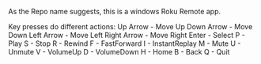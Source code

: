 As the Repo name suggests, this is a windows Roku Remote app.

Key presses do different actions:
Up Arrow - Move Up
Down Arrow - Move Down
Left Arrow - Move Left
Right Arrow - Move Right
Enter - Select
P - Play
S - Stop
R - Rewind
F - FastForward
I - InstantReplay
M - Mute
U - Unmute
V - VolumeUp
D - VolumeDown
H - Home
B - Back
Q - Quit

